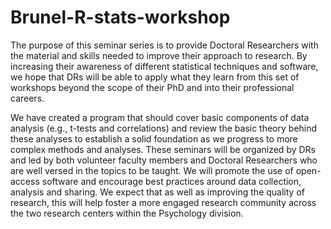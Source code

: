 # Brunel-R-stats-workshop

The purpose of this seminar series is to provide Doctoral Researchers with the material and skills needed to improve their approach to research. By increasing their awareness of different statistical techniques and software, we hope that DRs will be able to apply what they learn from this set of workshops beyond the scope of their PhD and into their professional careers. 

We have created a program that should cover basic components of data analysis (e.g., t-tests and correlations) and review the basic theory behind these analyses to establish a solid foundation as we progress to more complex methods and analyses. These seminars will be organized by DRs and led by both volunteer faculty members and Doctoral Researchers who are well versed in the topics to be taught. We will promote the use of open-access software and encourage best practices around data collection, analysis and sharing. We expect that as well as improving the quality of research, this will help foster a more engaged research community across the two research centers within the Psychology division. 
